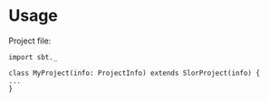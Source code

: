 Usage
=====

Project file:

    import sbt._

    class MyProject(info: ProjectInfo) extends SlorProject(info) {
	...
    }

